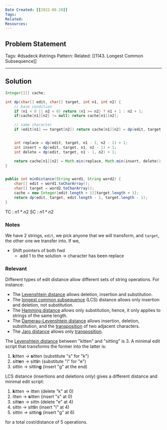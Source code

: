 ```yaml
---
Date Created: [[2022-08-20]]
Tags: 
Related: 
Resources: 
---
```


## Problem Statement


Tags:  #dsadeck  #strings 
Pattern: 
Related: [[1143. Longest Common Subsequence]]

---

## Solution
``` java
Integer[][] cache;

int dp(char[] edit, char[] target, int n1, int n2) {
	// base condition
	if (n1 < 0 || n2 < 0) return (n1 >= n2) ? n1 + 1 : n2 + 1;
	if(cache[n1][n2] != null) return cache[n1][n2];

	// same character
	if (edit[n1] == target[n2]) return cache[n1][n2] = dp(edit, target, n1 - 1, n2 - 1);


	int replace = dp(edit, target, n1 - 1, n2 - 1) + 1;
	int insert = dp(edit, target, n1, n2 - 1) + 1;
	int delete = dp(edit, target, n1 - 1, n2) + 1;

	return cache[n1][n2] = Math.min(replace, Math.min(insert, delete));
}


public int minDistance(String word1, String word2) {
	char[] edit = word1.toCharArray();
	char[] target = word2.toCharArray();
	cache = new Integer[edit.length + 1][target.length + 1];
	return dp(edit, target, edit.length - 1, target.length - 1);
}
```
TC : $n1 * n2$
SC : $n1 * n2$

### Notes
We have 2 strings, `edit`, we pick anyone that we will transform, and `target`, the other one we transfer into. If we, 
- Shift pointers of both fwd
	- add 1 to the solution -> character has been replace

### Relevant
Different types of edit distance allow different sets of string operations. For instance:
-   The [Levenshtein distance](https://en.wikipedia.org/wiki/Levenshtein_distance "Levenshtein distance") allows deletion, insertion and substitution.
-   The [longest common subsequence](https://en.wikipedia.org/wiki/Longest_common_subsequence "Longest common subsequence") (LCS) distance allows only insertion and deletion, not substitution.
-   The [Hamming distance](https://en.wikipedia.org/wiki/Hamming_distance "Hamming distance") allows only substitution, hence, it only applies to strings of the same length.
-   The [Damerau–Levenshtein distance](https://en.wikipedia.org/wiki/Damerau%E2%80%93Levenshtein_distance "Damerau–Levenshtein distance") allows insertion, deletion, substitution, and the [transposition](https://en.wikipedia.org/wiki/Transposition_(mathematics) "Transposition (mathematics)") of two adjacent characters.
-   The [Jaro distance](https://en.wikipedia.org/wiki/Jaro_distance "Jaro distance") allows only [transposition](https://en.wikipedia.org/wiki/Transposition_(mathematics) "Transposition (mathematics)").

The [Levenshtein distance](https://en.wikipedia.org/wiki/Levenshtein_distance "Levenshtein distance") between "kitten" and "sitting" is 3. A minimal edit script that transforms the former into the latter is:
1.  **k**itten → **s**itten (substitute "s" for "k")
2.  sitt**e**n → sitt**i**n (substitute "i" for "e")
3.  sittin → sittin**g** (insert "g" at the end)

LCS distance (insertions and deletions only) gives a different distance and minimal edit script:
1.  **k**itten → itten (delete "k" at 0)
2.  itten → **s**itten (insert "s" at 0)
3.  sitt**e**n → sittn (delete "e" at 4)
4.  sittn → sitt**i**n (insert "i" at 4)
5.  sittin → sittin**g** (insert "g" at 6)

for a total cost/distance of 5 operations.